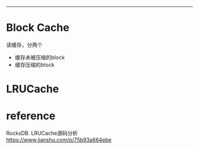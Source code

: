 
---

# Block Cache
读缓存，分两个
- 缓存未被压缩的block
- 缓存压缩的block

# LRUCache


# reference
RocksDB. LRUCache源码分析  
<https://www.jianshu.com/p/75b93a664ebe>  